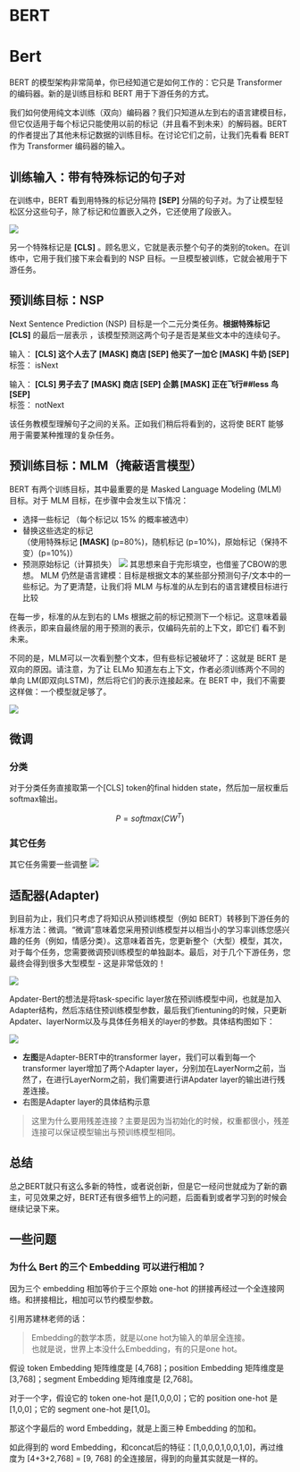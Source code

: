 # BERT



# Bert
BERT 的模型架构非常简单，你已经知道它是如何工作的：它只是 Transformer 的编码器。新的是训练目标和 BERT 用于下游任务的方式。

我们如何使用纯文本训练（双向）编码器？我们只知道从左到右的语言建模目标，但它仅适用于每个标记只能使用以前的标记（并且看不到未来）的解码器。BERT 的作者提出了其他未标记数据的训练目标。在讨论它们之前，让我们先看看 BERT 作为 Transformer 编码器的输入。

## 训练输入：带有特殊标记的句子对

在训练中，BERT 看到用特殊的标记分隔符 **[SEP]** 分隔的句子对。为了让模型轻松区分这些句子，除了标记和位置嵌入之外，它还使用了段嵌入。

![](image/Pasted%20image%2020220824220519.png)

另一个特殊标记是 **[CLS]** 。顾名思义，它就是表示整个句子的类别的token。在训练中，它用于我们接下来会看到的 NSP 目标。一旦模型被训练，它就会被用于下游任务。

## 预训练目标：NSP

Next Sentence Prediction (NSP) 目标是一个二元分类任务。**根据特殊标记[CLS]** 的最后一层表示 ，该模型预测这两个句子是否是某些文本中的连续句子。

输入： **[CLS] 这个人去了 [MASK] 商店 [SEP] 他买了一加仑 [MASK] 牛奶 [SEP]**  
标签： isNext

输入： **[CLS] 男子去了 [MASK] 商店 [SEP] 企鹅 [MASK] 正在飞行##less 鸟 [SEP]**  
标签： notNext

该任务教模型理解句子之间的关系。正如我们稍后将看到的，这将使 BERT 能够用于需要某种推理的复杂任务。

## 预训练目标：MLM（掩蔽语言模型）
BERT 有两个训练目标，其中最重要的是 Masked Language Modeling (MLM) 目标。对于 MLM 目标，在步骤中会发生以下情况：

-   选择一些标记  （每个标记以 15% 的概率被选中）
-   替换这些选定的标记  
   （使用特殊标记 **[MASK]** (p=80%)，随机标记 (p=10%)，原始标记（保持不变）(p=10%)）
-   预测原始标记（计算损失）
![](image/Pasted%20image%2020221111180723.png)
其思想来自于完形填空，也借鉴了CBOW的思想。
MLM 仍然是语言建模：目标是根据文本的某些部分预测句子/文本中的一些标记。为了更清楚，让我们将 MLM 与标准的从左到右的语言建模目标进行比较

在每一步，标准的从左到右的 LMs 根据之前的标记预测下一个标记。这意味着最终表示，即来自最终层的用于预测的表示，仅编码先前的上下文，即它们 看不到未来。

不同的是，MLM可以一次看到整个文本，但有些标记被破坏了：这就是 BERT 是双向的原因。请注意，为了让 ELMo 知道左右上下文，作者必须训练两个不同的单向 LM(即双向LSTM)，然后将它们的表示连接起来。在 BERT 中，我们不需要这样做：一个模型就足够了。

![](image/Pasted%20image%2020221111180735.png)


## 微调

### 分类
对于分类任务直接取第一个[CLS] token的final hidden state，然后加一层权重后softmax输出。

$$
P = softmax(CW^T)
$$

### 其它任务

其它任务需要一些调整
![](image/Pasted%20image%2020220908145333.png)



## 适配器(Adapter)
到目前为止，我们只考虑了将知识从预训练模型（例如 BERT）转移到下游任务的标准方法：微调。“微调”意味着您采用预训练模型并以相当小的学习率训练您感兴趣的任务（例如，情感分类）。这意味着首先，您更新整个（大型）模型，其次，对于每个任务，您需要微调预训练模型的单独副本。最后，对于几个下游任务，您最终会得到很多大型模型 - 这是非常低效的！

![](image/Pasted%20image%2020220824221335.png)

Apdater-Bert的想法是将task-specific layer放在预训练模型中间，也就是加入Adapter结构，然后冻结住预训练模型参数，最后我们fientuning的时候，只更新Apdater、layerNorm以及与具体任务相关的layer的参数。具体结构图如下：

![](image/Pasted%20image%2020220824235407.png)

- **左图**是Adapter-BERT中的transformer layer，我们可以看到每一个transformer layer增加了两个Adapter layer，分别加在LayerNorm之前，当然了，在进行LayerNorm之前，我们需要进行讲Apdater layer的输出进行残差连接。
- 右图是Adapter layer的具体结构示意
>这里为什么要用残差连接？主要是因为当初始化的时候，权重都很小，残差连接可以保证模型输出与预训练模型相同。

## 总结
总之BERT就只有这么多新的特性，或者说创新，但是它一经问世就成为了新的霸主，可见效果之好，BERT还有很多细节上的问题，后面看到或者学习到的时候会继续记录下来。
## 一些问题

### 为什么 Bert 的三个 Embedding 可以进行相加？
因为三个 embedding 相加等价于三个原始 one-hot 的拼接再经过一个全连接网络。和拼接相比，相加可以节约模型参数。

引用苏建林老师的话：
> Embedding的数学本质，就是以one hot为输入的单层全连接。  
也就是说，世界上本没什么Embedding，有的只是one hot。

假设 token Embedding 矩阵维度是 [4,768]；position Embedding 矩阵维度是 [3,768]；segment Embedding 矩阵维度是 [2,768]。

对于一个字，假设它的 token one-hot 是[1,0,0,0]；它的 position one-hot 是[1,0,0]；它的 segment one-hot 是[1,0]。

那这个字最后的 word Embedding，就是上面三种 Embedding 的加和。

如此得到的 word Embedding，和concat后的特征：[1,0,0,0,1,0,0,1,0]，再过维度为 [4+3+2,768] = [9, 768] 的全连接层，得到的向量其实就是一样的。
